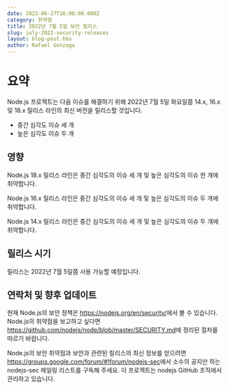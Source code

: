 ```yaml
---
date: 2022-06-27T16:00:00.000Z
category: 취약점
title: 2022년 7월 5일 보안 릴리스
slug: july-2022-security-releases
layout: blog-post.hbs
author: Rafael Gonzaga
---
```

<!--
# Summary

The Node.js project will release new versions of the 14.x, 16.x, and 18.x
releases lines on or shortly after Tuesday, July 5th, 2022 in order to address:

* Three medium severity issues.
* Two high severity issues.
-->
# 요약

Node.js 프로젝트는 다음 이슈를 해결하기 위해 2022년 7월 5일 화요일쯤 14.x, 16.x 및 18.x 릴리스 라인의 최신 버전을 릴리스할 것입니다.

* 중간 심각도 이슈 세 개
* 높은 심각도 이슈 두 개

<!--
## Impact

The 18.x release line of Node.js is vulnerable to three medium severity issues and one high severity issues.

The 16.x release line of Node.js is vulnerable to three medium severity issues and two high severity issues.

The 14.x release line of Node.js is vulnerable to three medium severity issues and two high severity issues.
-->
## 영향

Node.js 18.x 릴리스 라인은 중간 심각도의 이슈 세 개 및 높은 심각도의 이슈 한 개에 취약합니다.

Node.js 16.x 릴리스 라인은 중간 심각도의 이슈 세 개 및 높은 심각도의 이슈 두 개에 취약합니다.

Node.js 14.x 릴리스 라인은 중간 심각도의 이슈 세 개 및 높은 심각도의 이슈 두 개에 취약합니다.

<!--
## Release timing

Releases will be available on, or shortly after, Tuesday, July 5th, 2022.
-->
## 릴리스 시기

릴리스는 2022년 7월 5일쯤 사용 가능할 예정입니다.

<!--
## Contact and future updates

The current Node.js security policy can be found at https://nodejs.org/en/security/. Please follow the process outlined in https://github.com/nodejs/node/blob/master/SECURITY.md if you wish to report a vulnerability in Node.js.

Subscribe to the low-volume announcement-only nodejs-sec mailing list at https://groups.google.com/forum/#!forum/nodejs-sec to stay up to date on security vulnerabilities and security-related releases of Node.js and the projects maintained in the nodejs GitHub organization.
-->
## 연락처 및 향후 업데이트

현재 Node.js의 보안 정책은 <https://nodejs.org/en/security/>에서 볼 수 있습니다.
Node.js의 취약점을 보고하고 싶다면
<https://github.com/nodejs/node/blob/master/SECURITY.md>에 정리된 절차를 따르기 바랍니다.

Node.js의 보안 취약점과 보안과 관련된 릴리스의 최신 정보를 얻으려면
<https://groups.google.com/forum/#!forum/nodejs-sec>에서 소수의 공지만 하는
nodejs-sec 메일링 리스트를 구독해 주세요. 이 프로젝트는 nodejs GitHub 조직에서 관리하고 있습니다.
